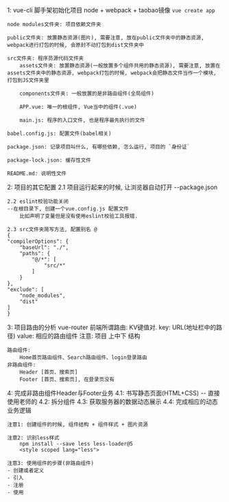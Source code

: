 1: vue-cli 脚手架初始化项目
    node + webpack + taobao镜像
    `vue create app`

    node modules文件夹: 项目依赖文件夹

    public文件夹: 放置静态资源(图片), 需要注意, 放在public文件夹中的静态资源, webpack进行打包的时候, 会原封不动打包到dist文件夹中

    src文件夹: 程序员源代码文件夹
        assets文件夹: 放置静态资源(一般放置多个组件共用的静态资源), 需要注意, 放置在assets文件夹中的静态资源, webpack打包的时候, webpack会把静态文件当作一个模块, 打包到JS文件夹里
        
        components文件夹: 一般放置的是非路由组件(全局组件)

        APP.vue: 唯一的根组件, Vue当中的组件(.vue)

        main.js: 程序的入口文件, 也是程序最先执行的文件
    
    babel.config.js: 配置文件(babel相关)

    package.json: 记录项目叫什么, 有哪些依赖, 怎么运行, 项目的 `身份证`

    package-lock.json: 缓存性文件

    README.md: 说明性文件


2: 项目的其它配置
    2.1 项目运行起来的时候, 让浏览器自动打开
    --package.json

    2.2 eslint校验功能关闭
    --在根目录下, 创建一个vue.config.js 配置文件
        比如声明了变量但是没有使用eslint校验工具报错.

    2.3 src文件夹简写方法, 配置别名 @
    {
    "compilerOptions": {
        "baseUrl": "./",
        "paths": {
            "@/*": [
                "src/*"
            ]
        }
    },
    "exclude": [
        "node_modules",
        "dist"
    ]
    }

3: 项目路由的分析
    vue-router
    前端所谓路由: KV键值对.
    key: URL(地址栏中的路径)
    value: 相应的路由组件
    注意: 项目 上中下 结构

    路由组件:
        Home首页路由组件、Search路由组件、login登录路由
    非路由组件:
        Header [首页、搜索页]
        Footer [首页、搜索页], 在登录页没有


4: 完成非路由组件Header与Footer业务
    4.1: 书写静态页面(HTML+CSS)  -- 直接使用老师的
    4.2: 拆分组件
    4.3: 获取服务器的数据动态展示
    4.4: 完成相应的动态业务逻辑

    注意1: 创建组件的时候, 组件结构 + 组件样式 + 图片资源

    注意2: 识别less样式
        npm install --save less less-loader@5
        <style scoped lang="less">
    
    注意3: 使用组件的步骤(非路由组件)
    - 创建或者定义
    - 引入
    - 注册
    - 使用